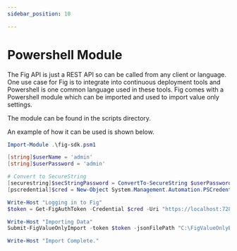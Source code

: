 ```yaml
---
sidebar_position: 10

---
```


# Powershell Module

The Fig API is just a REST API so can be called from any client or language. One use case for Fig is to integrate into continuous deployment tools and Powershell is one common language used in these tools. Fig comes with a Powershell module which can be imported and used to import value only settings.

The module can be found in the scripts directory.

An example of how it can be used is shown below.

```powershell
Import-Module .\fig-sdk.psm1

[string]$userName = 'admin'
[string]$userPassword = 'admin'

# Convert to SecureString
[securestring]$secStringPassword = ConvertTo-SecureString $userPassword -AsPlainText -Force
[pscredential]$cred = New-Object System.Management.Automation.PSCredential ($userName, $secStringPassword)

Write-Host "Logging in to Fig"
$token = Get-FigAuthToken -Credential $cred -Uri "https://localhost:7281/" # URI is auto resolved from environment variable if it exists

Write-Host "Importing Data"
Submit-FigValueOnlyImport -token $token -jsonFilePath "C:\FigValueOnlyExport.json" -Uri "https://localhost:7281/"

Write-Host "Import Complete."
```

